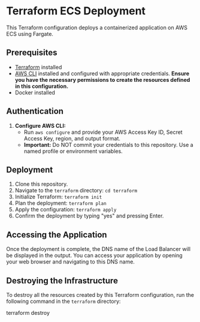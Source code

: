 # Terraform ECS Deployment

This Terraform configuration deploys a containerized application on AWS ECS using Fargate.

## Prerequisites

* [Terraform](https://www.terraform.io/downloads.html) installed
* [AWS CLI](https://aws.amazon.com/cli/) installed and configured with appropriate credentials.  **Ensure you have the necessary permissions to create the resources defined in this configuration.**
* Docker installed

## Authentication

1.  **Configure AWS CLI:**
    * Run `aws configure` and provide your AWS Access Key ID, Secret Access Key, region, and output format.
    * **Important:** Do NOT commit your credentials to this repository.  Use a named profile or environment variables.

## Deployment

1.  Clone this repository.
2.  Navigate to the `terraform` directory: `cd terraform`
3.  Initialize Terraform: `terraform init`
4.  Plan the deployment: `terraform plan`
5.  Apply the configuration: `terraform apply`
6.  Confirm the deployment by typing "yes" and pressing Enter.

## Accessing the Application

Once the deployment is complete, the DNS name of the Load Balancer will be displayed in the output.  You can access your application by opening your web browser and navigating to this DNS name.

## Destroying the Infrastructure

To destroy all the resources created by this Terraform configuration, run the following command in the `terraform` directory:

terraform destroy
